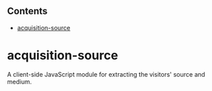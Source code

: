 <!-- START doctoc generated TOC please keep comment here to allow auto update -->
<!-- DON'T EDIT THIS SECTION, INSTEAD RE-RUN doctoc TO UPDATE -->
## Contents

- [acquisition-source](#acquisition-source)

<!-- END doctoc generated TOC please keep comment here to allow auto update -->

# acquisition-source
A client-side JavaScript module for extracting the visitors' source and medium.